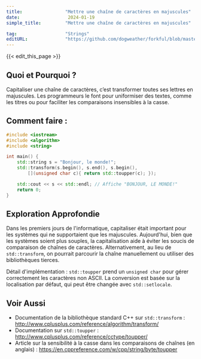 ```yaml
---
title:                "Mettre une chaîne de caractères en majuscules"
date:                  2024-01-19
simple_title:         "Mettre une chaîne de caractères en majuscules"

tag:                  "Strings"
editURL:              "https://github.com/dogweather/forkful/blob/master/content/fr/cpp/capitalizing-a-string.md"
---
```


{{< edit_this_page >}}

## Quoi et Pourquoi ?

Capitaliser une chaîne de caractères, c’est transformer toutes ses lettres en majuscules. Les programmeurs le font pour uniformiser des textes, comme les titres ou pour faciliter les comparaisons insensibles à la casse.

## Comment faire :

```C++
#include <iostream>
#include <algorithm>
#include <string>

int main() {
    std::string s = "Bonjour, le monde!";
    std::transform(s.begin(), s.end(), s.begin(), 
        [](unsigned char c){ return std::toupper(c); });

    std::cout << s << std::endl; // Affiche "BONJOUR, LE MONDE!"
    return 0;
}
```

## Exploration Approfondie

Dans les premiers jours de l'informatique, capitaliser était important pour les systèmes qui ne supportaient que les majuscules. Aujourd'hui, bien que les systèmes soient plus souples, la capitalisation aide à éviter les soucis de comparaison de chaînes de caractères. Alternativement, au lieu de `std::transform`, on pourrait parcourir la chaîne manuellement ou utiliser des bibliothèques tierces.

Détail d'implémentation : `std::toupper` prend un `unsigned char` pour gérer correctement les caractères non ASCII. La conversion est basée sur la localisation par défaut, qui peut être changée avec `std::setlocale`.

## Voir Aussi

- Documentation de la bibliothèque standard C++ sur `std::transform` : http://www.cplusplus.com/reference/algorithm/transform/
- Documentation sur `std::toupper` : http://www.cplusplus.com/reference/cctype/toupper/
- Article sur la sensibilité à la casse dans les comparaisons de chaînes (en anglais) : https://en.cppreference.com/w/cpp/string/byte/toupper
